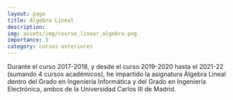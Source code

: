 ```yaml
---
layout: page
title: Álgebra Lineal
description:
img: assets/img/course_linear_algebra.png
importance: 5
category: cursos anteriores
---
```


Durante el curso 2017-2018, y desde el curso 2019-2020 hasta el 2021-22 (sumando 4 cursos académicos), he impartido la asignatura Álgebra Lineal dentro del Grado en Ingeniería Informática y del Grado en Ingeniería Electrónica, ambos de la Universidad Carlos III de Madrid.
